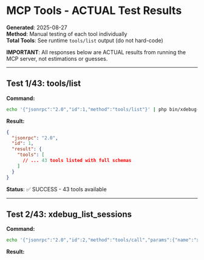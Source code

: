 # MCP Tools - ACTUAL Test Results

**Generated**: 2025-08-27  
**Method**: Manual testing of each tool individually  
**Total Tools**: See runtime `tools/list` output (do not hard-code)

**IMPORTANT**: All responses below are ACTUAL results from running the MCP server, not estimations or guesses.

---

## Test 1/43: tools/list

**Command:**
```bash
echo '{"jsonrpc":"2.0","id":1,"method":"tools/list"}' | php bin/xdebug-mcp | jq .
```

**Result:**
```json
{
  "jsonrpc": "2.0",
  "id": 1,
  "result": {
    "tools": [
      // ... 43 tools listed with full schemas
    ]
  }
}
```
**Status**: ✅ SUCCESS - 43 tools available

---

## Test 2/43: xdebug_list_sessions

**Command:**
```bash
echo '{"jsonrpc":"2.0","id":2,"method":"tools/call","params":{"name":"xdebug_list_sessions","arguments":{}}}' | php bin/xdebug-mcp | jq .
```

**Result:**